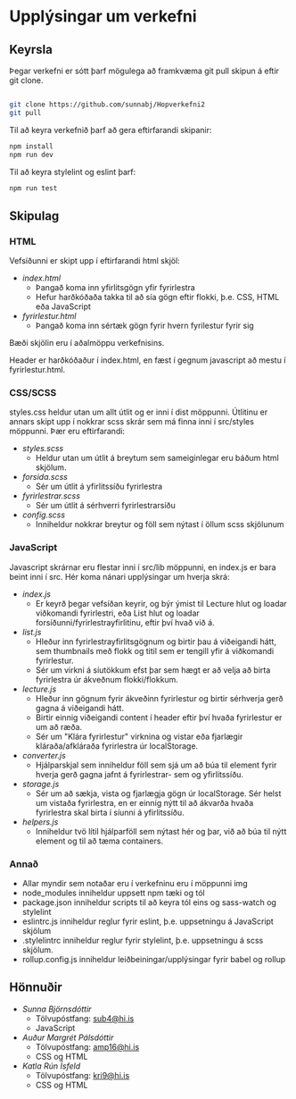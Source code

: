 
# Upplýsingar um verkefni #

## Keyrsla ##

Þegar verkefni er sótt þarf mögulega að framkvæma git pull skipun á eftir git clone.

```bash

git clone https://github.com/sunnabj/Hopverkefni2
git pull
```

Til að keyra verkefnið þarf að gera eftirfarandi skipanir:

```bash
npm install
npm run dev
```

Til að keyra stylelint og eslint þarf:

```bash
npm run test
```

## Skipulag ##

### HTML ###

Vefsíðunni er skipt upp í eftirfarandi html skjöl:

* _index.html_
    * Þangað koma inn yfirlitsgögn yfir fyrirlestra
    * Hefur harðkóðaða takka til að sía gögn eftir flokki, þ.e. CSS, HTML eða JavaScript
* _fyrirlestur.html_
    * Þangað koma inn sértæk gögn fyrir hvern fyrilestur fyrir sig

Bæði skjölin eru í aðalmöppu verkefnisins. 

Header er harðkóðaður í index.html, en fæst í gegnum javascript að mestu í fyrirlestur.html.

### CSS/SCSS ###

styles.css heldur utan um allt útlit og er inni í dist möppunni. Útlitinu er annars skipt upp í nokkrar scss skrár sem má finna inni í src/styles möppunni. Þær eru eftirfarandi:

* _styles.scss_
    * Heldur utan um útlit á breytum sem sameiginlegar eru báðum html skjölum.
* _forsida.scss_
    * Sér um útlit á yfirlitssíðu fyrirlestra
* _fyrirlestrar.scss_
    * Sér um útlit á sérhverri fyrirlestrarsíðu
* _config.scss_
    * Inniheldur nokkrar breytur og föll sem nýtast í öllum scss skjölunum

### JavaScript ###

Javascript skrárnar eru flestar inni í src/lib möppunni, en index.js er bara beint inni í src. Hér koma nánari upplýsingar um hverja skrá:

* _index.js_ 
    * Er keyrð þegar vefsíðan keyrir, og býr ýmist til Lecture hlut og loadar viðkomandi fyrirlestri, eða List hlut og loadar forsíðunni/fyrirlestrayfirlitinu, eftir því hvað við á.
* _list.js_ 
    * Hleður inn fyrirlestrayfirlitsgögnum og birtir þau á viðeigandi hátt, sem thumbnails með flokk og titil sem er tengill yfir á viðkomandi fyrirlestur.
    * Sér um virkni á síutökkum efst þar sem hægt er að velja að birta fyrirlestra úr ákveðnum flokki/flokkum.
* _lecture.js_ 
    * Hleður inn gögnum fyrir ákveðinn fyrirlestur og birtir sérhverja gerð gagna á viðeigandi hátt. 
    * Birtir einnig viðeigandi content í header eftir því hvaða fyrirlestur er um að ræða.
    * Sér um "Klára fyrirlestur" virknina og vistar eða fjarlægir kláraða/afkláraða fyrirlestra úr localStorage.
* _converter.js_ 
    * Hjálparskjal sem inniheldur föll sem sjá um að búa til element fyrir hverja gerð gagna jafnt á fyrirlestrar- sem og yfirlitssíðu.
* _storage.js_ 
    * Sér um að sækja, vista og fjarlægja gögn úr localStorage. Sér helst um vistaða fyrirlestra, en er einnig nýtt til að ákvarða hvaða fyrirlestra skal birta í síunni á yfirlitssíðu.
* _helpers.js_ 
    * Inniheldur tvö lítil hjálparföll sem nýtast hér og þar, við að búa til nýtt element og til að tæma containers.

### Annað ###

* Allar myndir sem notaðar eru í verkefninu eru í möppunni img
* node_modules inniheldur uppsett npm tæki og tól
* package.json inniheldur scripts til að keyra tól eins og sass-watch og stylelint
* eslintrc.js inniheldur reglur fyrir eslint, þ.e. uppsetningu á JavaScript skjölum
* .stylelintrc inniheldur reglur fyrir stylelint, þ.e. uppsetningu á scss skjölum.
* rollup.config.js inniheldur leiðbeiningar/upplýsingar fyrir babel og rollup

## Hönnuðir ##

* _Sunna Björnsdóttir_
    * Tölvupóstfang: sub4@hi.is
    * JavaScript
* _Auður Margrét Pálsdóttir_
    * Tölvupóstfang: amp16@hi.is
    * CSS og HTML
* _Katla Rún Ísfeld_
    * Tölvupóstfang: kri9@hi.is
    * CSS og HTML




